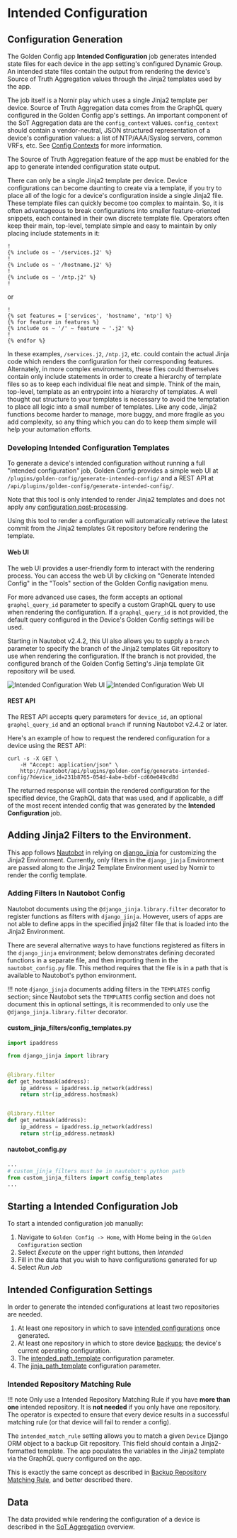 # Intended Configuration

## Configuration Generation

The Golden Config app **Intended Configuration** job generates intended state files for each device in the app setting's configured Dynamic Group. An intended state files contain the output from rendering the device's Source of Truth Aggregation values through the Jinja2 templates used by the app.

The job itself is a Nornir play which uses a single Jinja2 template per device. Source of Truth Aggregation data comes from the GraphQL query configured in the Golden Config app's settings. An important component of the SoT Aggregation data are the `config_context` values. `config_context` should contain a vendor-neutral, JSON structured representation of a device's configuration values: a list of NTP/AAA/Syslog servers, common VRFs, etc. See [Config Contexts](https://docs.nautobot.com/projects/core/en/latest/additional-features/config-contexts/#configuration-contexts) for more information.

The Source of Truth Aggregation feature of the app must be enabled for the app to generate intended configuration state output.

There can only be a single Jinja2 template per device. Device configurations can become daunting to create via a template, if you try to place all of the logic for a device's configuration inside a single Jinja2 file. These template files can quickly become too complex to maintain. So, it is often advantageous to break configurations into smaller feature-oriented snippets, each contained in their own discrete template file. Operators often keep their main, top-level, template simple and easy to maintain by only placing include statements in it:

```jinja
!
{% include os ~ '/services.j2' %}
!
{% include os ~ '/hostname.j2' %}
!
{% include os ~ '/ntp.j2' %}
!
```

or

```jinja
!
{% set features = ['services', 'hostname', 'ntp'] %}
{% for feature in features %}
{% include os ~ '/' ~ feature ~ '.j2' %}
!
{% endfor %}
```

In these examples, `/services.j2`, `/ntp.j2`, etc. could contain the actual Jinja code which renders the configuration for their corresponding features. Alternately, in more complex environments, these files could themselves contain only include statements in order to create a hierarchy of template files so as to keep each individual file neat and simple. Think of the main, top-level, template as an entrypoint into a hierarchy of templates. A well thought out structure to your templates is necessary to avoid the temptation to place all logic into a small number of templates. Like any code, Jinja2 functions become harder to manage, more buggy, and more fragile as you add complexity, so any thing which you can do to keep them simple will help your automation efforts.

### Developing Intended Configuration Templates

To generate a device's intended configuration without running a full "intended configuration" job, Golden Config provides a simple web UI at `/plugins/golden-config/generate-intended-config/` and a REST API at `/api/plugins/golden-config/generate-intended-config/`. 

Note that this tool is only intended to render Jinja2 templates and does not apply any [configuration post-processing](./app_feature_config_postprocessing.md).

Using this tool to render a configuration will automatically retrieve the latest commit from the Jinja2 templates Git repository before rendering the template.

#### Web UI

The web UI provides a user-friendly form to interact with the rendering process. You can access the web UI by clicking on "Generate Intended Config" in the "Tools" section of the Golden Config navigation menu.

For more advanced use cases, the form accepts an optional `graphql_query_id` parameter to specify a custom GraphQL query to use when rendering the configuration. If a `graphql_query_id` is not provided, the default query configured in the Device's Golden Config settings will be used.

Starting in Nautobot v2.4.2, this UI also allows you to supply a `branch` parameter to specify the branch of the Jinja2 templates Git repository to use when rendering the configuration. If the branch is not provided, the configured branch of the Golden Config Setting's Jinja template Git repository will be used.

![Intended Configuration Web UI](../images/generate-intended-config-ui.png#only-light)
![Intended Configuration Web UI](../images/generate-intended-config-ui-dark.png#only-dark)

#### REST API

The REST API accepts query parameters for `device_id`, an optional `graphql_query_id` and an optional `branch` if running Nautobot v2.4.2 or later.

Here's an example of how to request the rendered configuration for a device using the REST API:

```no-highlight
curl -s -X GET \
    -H "Accept: application/json" \
    http://nautobot/api/plugins/golden-config/generate-intended-config/?device_id=231b8765-054d-4abe-bdbf-cd60e049cd8d
```

The returned response will contain the rendered configuration for the specified device, the GraphQL data that was used, and if applicable, a diff of the most recent intended config that was generated by the **Intended Configuration** job.

## Adding Jinja2 Filters to the Environment.

This app follows [Nautobot](https://docs.nautobot.com/projects/core/en/stable/plugins/development/#including-jinja2-filters) in relying on [django_jinja](https://niwinz.github.io/django-jinja/latest/) for customizing the Jinja2 Environment. Currently, only filters in the `django_jinja` Environment are passed along to the Jinja2 Template Environment used by Nornir to render the config template.

### Adding Filters In Nautobot Config

Nautobot documents using the `@django_jinja.library.filter` decorator to register functions as filters with `django_jinja`. However, users of apps are not able to define apps in the specified jinja2 filter file that is loaded into the Jinja2 Environment.

There are several alternative ways to have functions registered as filters in the `django_jinja` environment; below demonstrates defining decorated functions in a separate file, and then importing them in the `nautobot_config.py` file. This method requires that the file is in a path that is available to Nautobot's python environment.

!!! note
    `django_jinja` documents adding filters in the `TEMPLATES` config section; since Nautobot sets the `TEMPLATES` config section and does not document this in optional settings, it is recommended to only use the `@django_jinja.library.filter` decorator.

#### custom_jinja_filters/config_templates.py

```python
import ipaddress

from django_jinja import library


@library.filter
def get_hostmask(address):
    ip_address = ipaddress.ip_network(address)
    return str(ip_address.hostmask)


@library.filter
def get_netmask(address):
    ip_address = ipaddress.ip_network(address)
    return str(ip_address.netmask)
```

#### nautobot_config.py

```python
...
# custom_jinja_filters must be in nautobot's python path
from custom_jinja_filters import config_templates
...
```

## Starting a Intended Configuration Job

To start a intended configuration job manually:

1. Navigate to `Golden Config -> Home`, with Home being in the `Golden Configuration` section
2. Select _Execute_ on the upper right buttons, then _Intended_
3. Fill in the data that you wish to have configurations generated for up
4. Select _Run Job_

## Intended Configuration Settings

In order to generate the intended configurations at least two repositories are needed.

1. At least one repository in which to save [intended configurations](./app_use_cases.md#git-settings) once generated.
2. At least one repository in which to store device [backups](./app_use_cases.md#git-settings); the device's current operating configuration.
3. The [intended_path_template](./app_use_cases.md#application-settings) configuration parameter.
4. The [jinja_path_template](./app_use_cases.md#application-settings) configuration parameter.

### Intended Repository Matching Rule

!!! note
    Only use a Intended Repository Matching Rule if you have **more than one** intended repository. It is **not needed** if you only have one repository. The operator is expected to ensure that every device results in a successful matching rule (or that device will fail to render a config).

The `intended_match_rule` setting allows you to match a given `Device` Django ORM object to a backup Git repository. This field should contain a Jinja2-formatted template. The app populates the variables in the Jinja2 template via the GraphQL query configured on the app.

This is exactly the same concept as described in [Backup Repository Matching Rule](./app_feature_backup.md#repository-matching-rule), and better described there.

## Data

The data provided while rendering the configuration of a device is described in the [SoT Aggregation](./app_feature_sotagg.md) overview.
